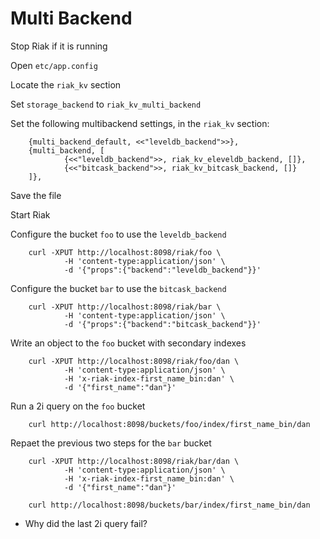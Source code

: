 # Multi Backend

Stop Riak if it is running

Open `etc/app.config`

Locate the `riak_kv` section

Set `storage_backend` to `riak_kv_multi_backend`

Set the following multibackend settings, in the `riak_kv` section:

        {multi_backend_default, <<"leveldb_backend">>},
        {multi_backend, [
                {<<"leveldb_backend">>, riak_kv_eleveldb_backend, []},
                {<<"bitcask_backend">>, riak_kv_bitcask_backend, []}
        ]},

Save the file

Start Riak

Configure the bucket `foo` to use the `leveldb_backend`

        curl -XPUT http://localhost:8098/riak/foo \
                -H 'content-type:application/json' \
                -d '{"props":{"backend":"leveldb_backend"}}'

Configure the bucket `bar` to use the `bitcask_backend`

        curl -XPUT http://localhost:8098/riak/bar \
                -H 'content-type:application/json' \
                -d '{"props":{"backend":"bitcask_backend"}}'

Write an object to the `foo` bucket with secondary indexes

        curl -XPUT http://localhost:8098/riak/foo/dan \
                -H 'content-type:application/json' \
                -H 'x-riak-index-first_name_bin:dan' \
                -d '{"first_name":"dan"}'

Run a 2i query on the `foo` bucket

        curl http://localhost:8098/buckets/foo/index/first_name_bin/dan

Repaet the previous two steps for the `bar` bucket

        curl -XPUT http://localhost:8098/riak/bar/dan \
                -H 'content-type:application/json' \
                -H 'x-riak-index-first_name_bin:dan' \
                -d '{"first_name":"dan"}'

        curl http://localhost:8098/buckets/bar/index/first_name_bin/dan

* Why did the last 2i query fail?
